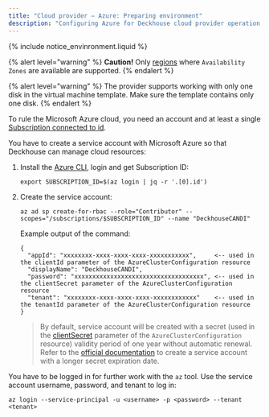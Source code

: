 ```yaml
---
title: "Cloud provider — Azure: Preparing environment"
description: "Configuring Azure for Deckhouse cloud provider operation."
---
```


{% include notice_envinronment.liquid %}

{% alert level="warning" %}
**Caution!** Only [regions](https://docs.microsoft.com/en-us/azure/availability-zones/az-region) where `Availability Zones` are available are supported.
{% endalert %}

{% alert level="warning" %}
The provider supports working with only one disk in the virtual machine template. Make sure the template contains only one disk.
{% endalert %}

To rule the Microsoft Azure cloud, you need an account and at least a single [Subscription connected to id](https://docs.microsoft.com/en-us/azure/cost-management-billing/manage/create-subscription).

You have to create a service account with Microsoft Azure so that Deckhouse can manage cloud resources:
1. Install the [Azure CLI](https://docs.microsoft.com/en-us/cli/azure/install-azure-cli), login and get Subscription ID:

   ```shell
   export SUBSCRIPTION_ID=$(az login | jq -r '.[0].id')
   ```

2. Create the service account:

   ```shell
   az ad sp create-for-rbac --role="Contributor" --scopes="/subscriptions/$SUBSCRIPTION_ID" --name "DeckhouseCANDI"
   ```

   Example output of the command:

   ```console
   {
     "appId": "xxxxxxxx-xxxx-xxxx-xxxx-xxxxxxxxxxx",     <-- used in the clientId parameter of the AzureClusterConfiguration resource 
     "displayName": "DeckhouseCANDI",
     "password": "xxxxxxxxxxxxxxxxxxxxxxxxxxxxxxxxxxxx", <-- used in the clientSecret parameter of the AzureClusterConfiguration resource
     "tenant": "xxxxxxxx-xxxx-xxxx-xxxx-xxxxxxxxxxxx"    <-- used in the tenantId parameter of the AzureClusterConfiguration resource
   }
   ```

   > By default, service account will be created with a secret (used in the [clientSecret](cluster_configuration.html#azureclusterconfiguration-provider-clientsecret) parameter of the `AzureClusterConfiguration` resource) validity period of one year without automatic renewal. Refer to the [official documentation](https://learn.microsoft.com/en-us/azure/app-service/configure-ssl-app-service-certificate?tabs=portal#renew-an-app-service-certificate) to create a service account with a longer secret expiration date.

You have to be logged in for further work with the `az` tool. Use the service account username, password, and tenant to log in:

```shell
az login --service-principal -u <username> -p <password> --tenant <tenant>
```
